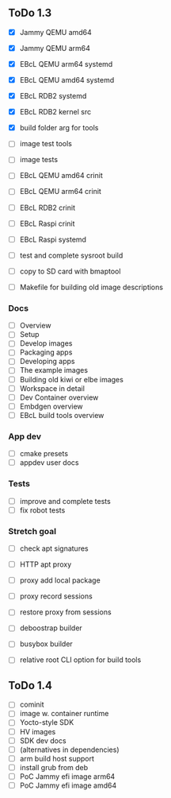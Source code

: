 ## ToDo 1.3

- [x] Jammy QEMU amd64
- [x] Jammy QEMU arm64
- [x] EBcL QEMU arm64 systemd
- [x] EBcL QEMU amd64 systemd
- [x] EBcL RDB2 systemd

- [x] EBcL RDB2 kernel src
- [x] build folder arg for tools

- [ ] image test tools
- [ ] image tests

- [ ] EBcL QEMU amd64 crinit
- [ ] EBcL QEMU arm64 crinit
- [ ] EBcL RDB2 crinit

- [ ] EBcL Raspi crinit
- [ ] EBcL Raspi systemd


- [ ] test and complete sysroot build

- [ ] copy to SD card with bmaptool

- [ ] Makefile for building old image descriptions

### Docs

- [ ] Overview
- [ ] Setup
- [ ] Develop images
- [ ] Packaging apps
- [ ] Developing apps
- [ ] The example images
- [ ] Building old kiwi or elbe images
- [ ] Workspace in detail
- [ ] Dev Container overview
- [ ] Embdgen overview
- [ ] EBcL build tools overview

### App dev

- [ ] cmake presets 
- [ ] appdev user docs

### Tests

- [ ] improve and complete tests
- [ ] fix robot tests

### Stretch goal

- [ ] check apt signatures
- [ ] HTTP apt proxy
- [ ] proxy add local package
- [ ] proxy record sessions
- [ ] restore proxy from sessions

- [ ] deboostrap builder
- [ ] busybox builder
- [ ] relative root CLI option for build tools

## ToDo 1.4

- [ ] cominit
- [ ] image w. container runtime
- [ ] Yocto-style SDK
- [ ] HV images
- [ ] SDK dev docs
- [ ] (alternatives in dependencies)
- [ ] arm build host support
- [ ] install grub from deb
- [ ] PoC Jammy efi image arm64
- [ ] PoC Jammy efi image amd64
